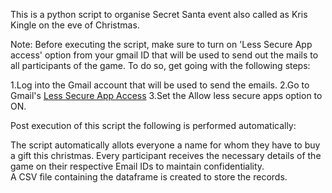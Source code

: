 This is a python script to organise Secret Santa event also called as Kris Kingle on the eve of Christmas. 

Note: Before executing the script, make sure to turn on 'Less Secure App access' option from your gmail ID that will be used to send out the mails to all participants of the game. 
To do so, get going with the following steps:

1.Log into the Gmail account that will be used to send the emails.
2.Go to Gmail's [Less Secure App Access](https://myaccount.google.com/lesssecureapps?pli=1&rapt=AEjHL4NELkm6zvkeSQxzOL8a2UdhbIUASi6uvDQY573YvLX9rO1G5GHA4Um6YgEmGmZD6_Jc2tsqRDXuMf99mMud0Pslsov5MA)
3.Set the Allow less secure apps option to ON.


Post execution of this script the following is performed automatically:

The script automatically allots everyone a name for whom they have to buy a gift this christmas. 
Every participant receives the necessary details of the game on their respective Email IDs to maintain confidentiality.  
A CSV file containing the dataframe is created to store the records.


